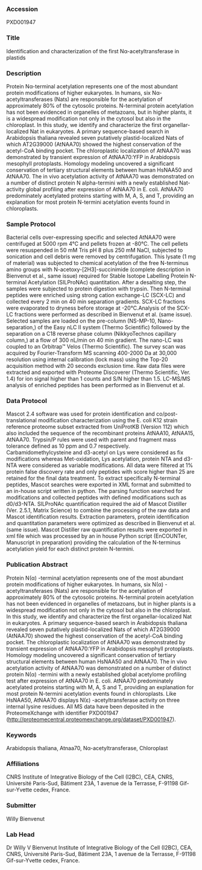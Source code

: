 ### Accession
PXD001947

### Title
Identification and characterization of the first Nα-acetyltransferase in plastids

### Description
Protein Nα-terminal acetylation represents one of the most abundant protein modifications of higher eukaryotes. In humans, six Nα-acetyltransferases (Nats) are responsible for the acetylation of approximately 80% of the cytosolic proteins. N-terminal protein acetylation has not been evidenced in organelles of metazoans, but in higher plants, it is a widespread modification not only in the cytosol but also in the chloroplast. In this study, we identify and characterize the first organellar-localized Nat in eukaryotes. A primary sequence-based search in Arabidopsis thaliana revealed seven putatively plastid-localized Nats of which AT2G39000 (AtNAA70) showed the highest conservation of the acetyl-CoA binding pocket. The chloroplastic localization of AtNAA70 was demonstrated by transient expression of AtNAA70:YFP in Arabidopsis mesophyll protoplasts. Homology modeling uncovered a significant conservation of tertiary structural elements between human HsNAA50 and AtNAA70. The in vivo acetylation activity of AtNAA70 was demonstrated on a number of distinct protein N alpha-termini with a newly established Nat-activity global profiling after expression of AtNAA70 in E. coli. AtNAA70 predominately acetylated proteins starting with M, A, S, and T, providing an explanation for most protein N-termini acetylation events found in chloroplasts.

### Sample Protocol
Bacterial cells over-expressing specific and selected AtNAA70 were centrifuged at 5000 rpm 4°C and pellets frozen at -80°C. The cell pellets were resuspended in 50 mM Tris pH 8 plus 250 mM NaCl, subjected to sonication and cell debris were removed by centrifugation. This lysate (1 mg of material) was subjected to chemical acetylation of the free N-terminus amino groups with N-acetoxy-[2H3]-succinimide (complete description in Bienvenut et al., same issue) required for Stable Isotope Labelling Protein N-terminal Acetylation (SILProNAc) quantitation. After a desalting step, the samples were subjected to protein digestion with trypsin. Then N-terminal peptides were enriched using strong cation exchange-LC (SCX-LC) and collected every 2 min on 40 min separation gradients. SCX-LC fractions were evaporated to dryness before storage at -20°C.Analysis of the SCX-LC fractions were performed as described in Bienvenut et al. (same issue). Selected samples are loaded on the pre-column (NS-MP-10, Nano-separation,) of the Easy nLC II system (Thermo Scientific) followed by the separation on a C18 reverse phase column (NikkyoTechnos capillary column,) at a flow of 300 nL/min on 40 min gradient. The nano-LC was coupled to an Orbitrap™ Velos (Thermo Scientific). The survey scan was acquired by Fourier-Transform MS scanning 400-2000 Da at 30,000 resolution using internal calibration (lock mass) using the Top-20 acquisition method with 20 seconds exclusion time. Raw data files were extracted and exported with Proteome Discoverer (Thermo Scientific, Ver. 1.4) for ion signal higher than 1 counts and S/N higher than 1.5. LC-MS/MS analysis of enriched peptides has been performed as in Bienvenut et al.

### Data Protocol
Mascot 2.4 software was used for protein identification and co/post-translational modification characterization using the E. coli K12 strain reference proteome subset extracted from UniProtKB (Version 112) which also included the sequence of the recombinant proteins AtNAA10, AtNAA15, AtNAA70. Trypsin/P rules were used with parent and fragment mass tolerance defined as 10 ppm and 0.7 respectively. Carbamidomethylcysteine and d3-acetyl on Lys were considered as fix modifications whereas Met-oxidation, Lys acetylation, protein NTA and d3-NTA were considered as variable modifications. All data were filtered at 1% protein false discovery rate and only peptides with score higher than 25 are retained for the final data treatment. To extract specifically N-terminal peptides, Mascot searches were exported in XML format and submitted to an in-house script written in python. The parsing function searched for modifications and collected peptides with defined modifications such as d0/d3-NTA.  SILProNAc quantification required the aid of Mascot Distiller (Ver. 2.5.1, Matrix Science) to combine the processing of the raw data and Mascot identification results. Extraction parameters, protein identification and quantitation parameters were optimized as described in Bienvenut et al. (same issue). Mascot Distiller raw quantification results were exported in xml file which was processed by an in house Python script (EnCOUNTer, Manuscript in preparation) providing the calculation of the N-terminus acetylation yield for each distinct protein N-termini.

### Publication Abstract
Protein N(&#x3b1;) -terminal acetylation represents one of the most abundant protein modifications of higher eukaryotes. In humans, six N(&#x3b1;) -acetyltransferases (Nats) are responsible for the acetylation of approximately 80% of the cytosolic proteins. N-terminal protein acetylation has not been evidenced in organelles of metazoans, but in higher plants is a widespread modification not only in the cytosol but also in the chloroplast. In this study, we identify and characterize the first organellar-localized Nat in eukaryotes. A primary sequence-based search in Arabidopsis thaliana revealed seven putatively plastid-localized Nats of which AT2G39000 (AtNAA70) showed the highest conservation of the acetyl-CoA binding pocket. The chloroplastic localization of AtNAA70 was demonstrated by transient expression of AtNAA70:YFP in Arabidopsis mesophyll protoplasts. Homology modeling uncovered a significant conservation of tertiary structural elements between human HsNAA50 and AtNAA70. The in vivo acetylation activity of AtNAA70 was demonstrated on a number of distinct protein N(&#x3b1;) -termini with a newly established global acetylome profiling test after expression of AtNAA70 in E. coli. AtNAA70 predominately acetylated proteins starting with M, A, S and T, providing an explanation for most protein N-termini acetylation events found in chloroplasts. Like HsNAA50, AtNAA70 displays N(&#x3b5;) -acetyltransferase activity on three internal lysine residues. All MS data have been deposited in the ProteomeXchange with identifier PXD001947 (http://proteomecentral.proteomexchange.org/dataset/PXD001947).

### Keywords
Arabidopsis thaliana, Atnaa70, Nα-acetyltransferase, Chloroplast

### Affiliations
CNRS
Institute of Integrative Biology of the Cell (I2BC), CEA, CNRS, Université Paris-Sud, Bâtiment 23A, 1 avenue de la Terrasse, F-91198 Gif-sur-Yvette cedex, France.

### Submitter
Willy Bienvenut

### Lab Head
Dr Willy V Bienvenut
Institute of Integrative Biology of the Cell (I2BC), CEA, CNRS, Université Paris-Sud, Bâtiment 23A, 1 avenue de la Terrasse, F-91198 Gif-sur-Yvette cedex, France.


